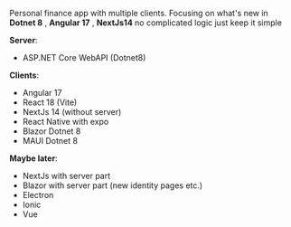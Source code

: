 Personal finance app with multiple clients.
Focusing on what's new in **Dotnet 8** , **Angular 17** , **NextJs14** no complicated logic just keep it simple

**Server**:

- ASP.NET Core WebAPI (Dotnet8)

**Clients**:

- Angular 17
- React 18 (Vite)
- NextJs 14 (without server)
- React Native with expo
- Blazor Dotnet 8
- MAUI Dotnet 8

**Maybe later**:

- NextJs with server part
- Blazor with server part (new identity pages etc.)
- Electron
- Ionic
- Vue


